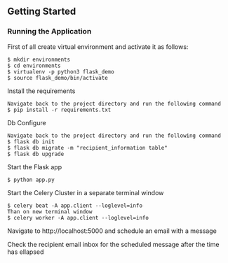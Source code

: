 ## Getting Started
### Running the Application


First of all create virtual environment and activate it as follows:
```
$ mkdir environments
$ cd environments
$ virtualenv -p python3 flask_demo
$ source flask_demo/bin/activate
```

Install the requirements
```
Navigate back to the project directory and run the following command
$ pip install -r requirements.txt
```

Db Configure
```
Navigate back to the project directory and run the following command
$ flask db init
$ flask db migrate -m "recipient_information table"
$ flask db upgrade
```

Start the Flask app
```
$ python app.py
```

Start the Celery Cluster in a separate terminal window
```
$ celery beat -A app.client --loglevel=info
Than on new terminal window
$ celery worker -A app.client --loglevel=info
```

Navigate to http://localhost:5000 and schedule an email with a message

Check the recipient email inbox for the scheduled message after the time has ellapsed

